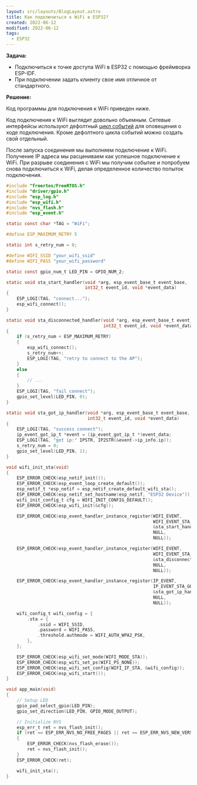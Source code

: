 ```yaml
---
layout: src/layouts/BlogLayout.astro
title: Как подключиться к WiFi в ESP32?
created: 2022-06-12
modified: 2022-06-12
tags:
  - ESP32
---
```


**Задача:** 

- Подключиться к точке доступа WiFi в ESP32 с помощью фреймворка ESP-IDF.
- При подключении задать клиенту свое имя отличное от стандартного.

**Решение:**

Код программы для подключения к WiFi приведен ниже.

Код подключения к WiFi выглядит довольно объемным. Сетевые интерфейсы используют дефолтный [цикл событий](https://docs.espressif.com/projects/esp-idf/en/latest/esp32/api-reference/system/esp_event.html) для оповещения о ходе подключения. Кроме дефолтного цикла событий можно создать свой отдельный. 

После запуска соединения мы выполняем подключение к WiFi. Получение IP адреса мы расцениваем как успешное подключение к WiFi. При разрыве соединения с WiFi мы получим событие и попробуем снова подключиться к WiFi, делая определенное количество попыток подключения.

```c
#include "freertos/FreeRTOS.h"
#include "driver/gpio.h"
#include "esp_log.h"
#include "esp_wifi.h"
#include "nvs_flash.h"
#include "esp_event.h"

static const char *TAG = "WiFi";

#define ESP_MAXIMUM_RETRY 5

static int s_retry_num = 0;

#define WIFI_SSID "your_wifi_ssid"
#define WIFI_PASS "your_wifi_password"

static const gpio_num_t LED_PIN = GPIO_NUM_2;

static void sta_start_handler(void *arg, esp_event_base_t event_base,
                              int32_t event_id, void *event_data)
{
    ESP_LOGI(TAG, "connect...");
    esp_wifi_connect();
}

static void sta_disconnected_handler(void *arg, esp_event_base_t event_base,
                                     int32_t event_id, void *event_data)
{
    if (s_retry_num < ESP_MAXIMUM_RETRY)
    {
        esp_wifi_connect();
        s_retry_num++;
        ESP_LOGI(TAG, "retry to connect to the AP");
    }
    else
    {
        // ...
    }
    ESP_LOGI(TAG, "fail connect");
    gpio_set_level(LED_PIN, 0);
}

static void sta_got_ip_handler(void *arg, esp_event_base_t event_base,
                               int32_t event_id, void *event_data)
{
    ESP_LOGI(TAG, "success connect");
    ip_event_got_ip_t *event = (ip_event_got_ip_t *)event_data;
    ESP_LOGI(TAG, "got ip:" IPSTR, IP2STR(&event->ip_info.ip));
    s_retry_num = 0;
    gpio_set_level(LED_PIN, 1);
}

void wifi_init_sta(void)
{
    ESP_ERROR_CHECK(esp_netif_init());
    ESP_ERROR_CHECK(esp_event_loop_create_default());
    esp_netif_t *esp_netif = esp_netif_create_default_wifi_sta();
    ESP_ERROR_CHECK(esp_netif_set_hostname(esp_netif, "ESP32 Device"));
    wifi_init_config_t cfg = WIFI_INIT_CONFIG_DEFAULT();
    ESP_ERROR_CHECK(esp_wifi_init(&cfg));

    ESP_ERROR_CHECK(esp_event_handler_instance_register(WIFI_EVENT,
                                                        WIFI_EVENT_STA_START,
                                                        &sta_start_handler,
                                                        NULL,
                                                        NULL));

    ESP_ERROR_CHECK(esp_event_handler_instance_register(WIFI_EVENT,
                                                        WIFI_EVENT_STA_DISCONNECTED,
                                                        &sta_disconnected_handler,
                                                        NULL,
                                                        NULL));

    ESP_ERROR_CHECK(esp_event_handler_instance_register(IP_EVENT,
                                                        IP_EVENT_STA_GOT_IP,
                                                        &sta_got_ip_handler,
                                                        NULL,
                                                        NULL));

    wifi_config_t wifi_config = {
        .sta = {
            .ssid = WIFI_SSID,
            .password = WIFI_PASS,
            .threshold.authmode = WIFI_AUTH_WPA2_PSK,
        },
    };

    ESP_ERROR_CHECK(esp_wifi_set_mode(WIFI_MODE_STA));
    ESP_ERROR_CHECK(esp_wifi_set_ps(WIFI_PS_NONE));
    ESP_ERROR_CHECK(esp_wifi_set_config(WIFI_IF_STA, &wifi_config));
    ESP_ERROR_CHECK(esp_wifi_start());
}

void app_main(void)
{
    // Setup LED
    gpio_pad_select_gpio(LED_PIN);
    gpio_set_direction(LED_PIN, GPIO_MODE_OUTPUT);

    // Initialize NVS
    esp_err_t ret = nvs_flash_init();
    if (ret == ESP_ERR_NVS_NO_FREE_PAGES || ret == ESP_ERR_NVS_NEW_VERSION_FOUND)
    {
        ESP_ERROR_CHECK(nvs_flash_erase());
        ret = nvs_flash_init();
    }
    ESP_ERROR_CHECK(ret);

    wifi_init_sta();
}
```